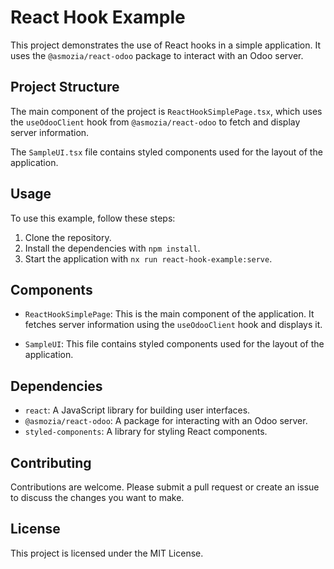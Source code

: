 # React Hook Example

This project demonstrates the use of React hooks in a simple application. It uses the `@asmozia/react-odoo` package to interact with an Odoo server.

## Project Structure

The main component of the project is `ReactHookSimplePage.tsx`, which uses the `useOdooClient` hook from `@asmozia/react-odoo` to fetch and display server information.

The `SampleUI.tsx` file contains styled components used for the layout of the application.

## Usage

To use this example, follow these steps:

1. Clone the repository.
3. Install the dependencies with `npm install`.
4. Start the application with `nx run react-hook-example:serve`.

## Components

- `ReactHookSimplePage`: This is the main component of the application. It fetches server information using the `useOdooClient` hook and displays it.

- `SampleUI`: This file contains styled components used for the layout of the application.

## Dependencies

- `react`: A JavaScript library for building user interfaces.
- `@asmozia/react-odoo`: A package for interacting with an Odoo server.
- `styled-components`: A library for styling React components.

## Contributing

Contributions are welcome. Please submit a pull request or create an issue to discuss the changes you want to make.

## License

This project is licensed under the MIT License.
